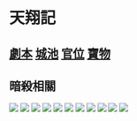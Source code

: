 # 天翔記

## [劇本](劇本.md) [城池](城池.md) [官位](官位.md) [寶物](寶物.md)

## 暗殺相關

![](kill1.jpg)
![](kill2.jpg)
![](kill3.jpg)
![](kill4.jpg)
![](kill5.jpg)
![](kill6.jpg)
![](kill7.jpg)
![](kill8.jpg)
![](kill9.jpg)
![](kill10.jpg)
![](kill11.jpg)
